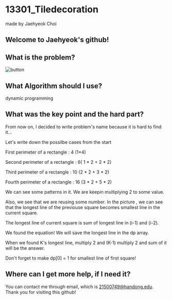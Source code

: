 # 13301_Tiledecoration

made by Jaehyeok Choi

## Welcome to Jaehyeok's github!

## What is the problem?

![button](https://github.com/Choi-JaeHyeok-21500749/13301_Tiledecoration/blob/main/13301_pro.PNG)

## What Algorithm should I use?

dynamic programming

## What was the key point and the hard part?

From now on, I decided to write problem's name because it is hard to find it...

Let's write down the possilbe cases from the start

First perimeter of a rectangle : 4 (1*4)

Second perimeter of a rectangle : 6( 1 * 2 + 2 * 2)

Third perimeter of a rectangle : 10 (2 * 2 + 3 * 2)

Fourth perimeter of a rectangle : 16 (3 * 2 + 5 * 2)

We can see some patterns in it. We are keepin multiplying 2 to some value.

Also, we see that we are reusing some number. In the picture , we can see that the longest line of the previouse square becomes smallest line in the current square.

The longest line of current square is sum of longest line in (i-1) and (i-2).

We found the equation! We will save the longest line in the dp array.

When we found K's longest line, multiply 2 and (K-1) multiply 2 and sum of it will be the answer.

Don't forget to make dp[0] = 1 for smallest line of first square!

## Where can I get more help, if I need it?

You can contact me through email, which is 21500749@handong.edu.
Thank you for visiting this github!

